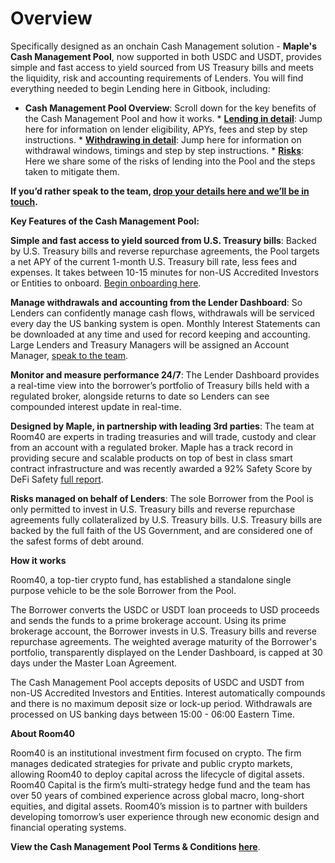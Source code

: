 # Overview

Specifically designed as an onchain Cash Management solution - **Maple's Cash Management Pool**, now supported in both USDC and USDT, provides simple and fast access to yield sourced from US Treasury bills and meets the liquidity, risk and accounting requirements of Lenders. You will find everything needed to begin Lending here in Gitbook, including:
* **Cash Management Pool Overview**: Scroll down for the key benefits of the Cash Management Pool and how it works.
​* **[Lending in detail](https://maplefinance.gitbook.io/maple/cash-management-pool/lending)**: Jump here for information on lender eligibility, APYs, fees and step by step instructions.
​* **[Withdrawing in detail](https://maplefinance.gitbook.io/maple/cash-management-pool/withdrawals)**: Jump here for information on withdrawal windows, timings and step by step instructions.
​* **[Risks](https://maplefinance.gitbook.io/maple/cash-management-pool/risks)**: Here we share some of the risks of lending into the Pool and the steps taken to mitigate them.

**If you’d rather speak to the team, [drop your details here and we’ll be in touch](https://form.typeform.com/to/KhVOWR5W#pool_name=Cash%20Management%20USDC).**

**Key Features of the Cash Management Pool:**

**Simple and fast access to yield sourced from U.S. Treasury bills**: Backed by U.S. Treasury bills and reverse repurchase agreements, the Pool targets a net APY of the current 1-month U.S. Treasury bill rate, less fees and expenses. It takes between 10-15 minutes for non-US Accredited Investors or Entities to onboard. [Begin onboarding here](https://form.typeform.com/to/u3n8Q8ga?#pool=CASHMNGTUSDC).

**Manage withdrawals and accounting from the Lender Dashboard**: So Lenders can confidently manage cash flows, withdrawals will be serviced every day the US banking system is open. Monthly Interest Statements can be downloaded at any time and used for record keeping and accounting. Large Lenders and Treasury Managers will be assigned an Account Manager, [speak to the team](https://form.typeform.com/to/KhVOWR5W#pool_name=Cash%20Management%20USDC).

**Monitor and measure performance 24/7**: The Lender Dashboard provides a real-time view into the borrower’s portfolio of Treasury bills held with a regulated broker, alongside returns to date so Lenders can see compounded interest update in real-time.

**Designed by Maple, in partnership with leading 3rd parties**: The team at Room40 are experts in trading treasuries and will trade, custody and clear from an account with a regulated broker. Maple has a track record in providing secure and scalable products on top of best in class smart contract infrastructure and was recently awarded a 92% Safety Score by DeFi Safety [full report](https://www.defisafety.com/app/pqrs/533).

**Risks managed on behalf of Lenders**: The sole Borrower from the Pool is only permitted to invest in U.S. Treasury bills and reverse repurchase agreements fully collateralized by U.S. Treasury bills. U.S. Treasury bills are backed by the full faith of the US Government, and are considered one of the safest forms of debt around.

**How it works**

Room40, a top-tier crypto fund, has established a standalone single purpose vehicle to be the sole Borrower from the Pool.

The Borrower converts the USDC or USDT loan proceeds to USD proceeds  and sends the funds to a prime brokerage account. Using its prime brokerage account, the Borrower invests in U.S. Treasury bills and reverse repurchase agreements. The weighted average maturity of the Borrower's portfolio, transparently displayed on the Lender Dashboard, is capped at 30 days under the Master Loan Agreement.

The Cash Management Pool accepts deposits of USDC and USDT from non-US Accredited Investors and Entities. Interest automatically compounds and there is no maximum deposit size or lock-up period. Withdrawals are processed on US banking days between 15:00 - 06:00 Eastern Time. 

**About Room40**

Room40 is an institutional investment firm focused on crypto. The firm manages dedicated strategies for private and public crypto markets, allowing Room40 to deploy capital across the lifecycle of digital assets. Room40 Capital is the firm’s multi-strategy hedge fund and the team has over 50 years of combined experience across global macro, long-short equities, and digital assets. Room40’s mission is to partner with builders developing tomorrow’s user experience through new economic design and financial operating systems.

**View the Cash Management Pool Terms & Conditions [here](https://downloads.eth.maple.finance/docs/legal/abe08ded-5d07-42cf-b435-a0d8d8156ca5/Cash_Mngt_T&C.pdf)**.